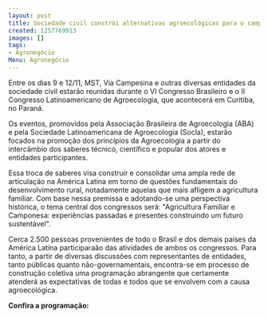```yaml
---
layout: post
title: Sociedade civil constrói alternativas agroecológicas para o campo
created: 1257769913
images: []
tags:
- Agronegócio
Menu: Agronegócio
---
```

Entre os dias 9 e 12/11, MST, Via Campesina e outras diversas entidades da sociedade civil estarão reunidas durante o VI Congresso Brasileiro e o II Congresso Latinoamericano de Agroecologia, que acontecerá em Curitiba, no Paraná.

Os eventos, promovidos pela Associação Brasileira de Agroecologia (ABA) e pela Sociedade Latinoamericana de Agroecologia (Socla), estarão focados na promoção dos princípios da Agroecologia a partir do intercâmbio dos saberes técnico, científico e popular dos atores e entidades participantes. 

Essa troca de saberes visa construir e consolidar uma ampla rede de articulação na América Latina em torno de questões fundamentais do desenvolvimento rural, notadamente aquelas que mais afligem a agricultura familiar. Com base nessa premissa e adotando-se uma perspectiva histórica, o tema central dos congressos será: "Agricultura  Familiar e Camponesa: experiências passadas e presentes construindo um futuro sustentável".

Cerca 2.500 pessoas provenientes de todo o Brasil e dos demais países da América Latina participaraão das atividades de ambos os congressos. Para tanto, a partir de diversas discussões com representantes de entidades, tanto públicas quanto não-governamentais, encontra-se em processo de construção coletiva uma programação abrangente que certamente atenderá as expectativas de todas e todos que se envolvem com a causa agroecológica.


**Confira a programação:**
